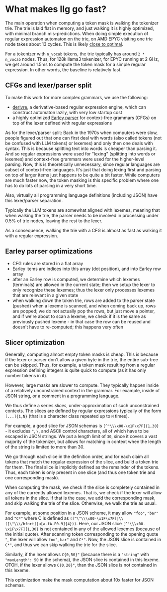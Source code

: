# What makes llg go fast?

The main operation when computing a token mask is walking the tokenizer trie.
The trie is laid flat in memory, and just walking it is highly optimized,
with minimal branch mis-predictions.
When doing simple execution of regular expression automaton on the trie,
on AMD EPYC visiting one trie node takes about 13 cycles.
This is likely [close to optimal](https://github.com/guidance-ai/llguidance/blob/main/docs/toktrie.md).

For a tokenizer with `n_vocab` tokens, the trie typically has around `2 * n_vocab` nodes.
Thus, for 128k llama3 tokenizer, for EPYC running at 2 GHz,
we get around 1.5ms to compute the token mask for a simple regular expression.
In other words, the baseline is relatively fast.

## CFGs and lexer/parser split

To make this work for more complex grammars, we use the following:

- [derivre](https://github.com/microsoft/derivre), a derivative-based regular expression engine,
  which can construct automaton lazily, with very low startup cost
- a highly optimized
  [Earley parser](https://en.wikipedia.org/wiki/Earley_parser)
  for context-free grammars (CFGs)
  on top of the lexer defined with regular expressions

As for the lexer/parser split:
Back in the 1970s when computers were slow, people figured out that one can
first deal with words
(also called tokens (not be confused with LLM tokens) or lexemes)
and only then one deals with syntax.
This is because splitting text into words is cheaper than parsing it.
And so regular expressions were used for "lexing"
(splitting into words or lexemes) and context-free grammars were
used for the higher-level parsing.
Now, this is theoretically unnecessary, since regular languages are
subset of context-free languages.
It's just that doing lexing first and parsing on top of larger items just
happens to be quite a bit faster.
While computers are much faster now, the token masking is this specific problem where one has to do lots of parsing in a very short time.

Also, virtually all programming language definitions (including JSON)
have this lexer/parser separation.

Typically the LLM tokens are somewhat aligned with lexemes,
meaning that when walking the trie,
the parser needs to be involved in processing under 0.5% of trie nodes,
leaving the rest to the lexer.

As a consequence, walking the trie with a CFG is almost as fast as walking it with a regular expression.

## Earley parser optimizations

- CFG rules are stored in a flat array
- Earley items are indices into this array (dot position), and into Earley row array
- after an Earley row is computed, we determine which lexemes (terminals) are
  allowed in the current state; then we setup the lexer to only recognize these lexemes;
  thus the lexer only processes lexemes that are relevant in a given state
- when walking down the token trie, rows are added to the parser state (pushed)
  when a lexeme is scanned,
  and when coming back up, rows are popped;
  we do not actually pop the rows, but just move a pointer, and if we're
  about to scan a lexeme, we check if it is the same as previously pushed
  lexeme - in that case the row can be reused and doesn't have to re-computed;
  this happens very often

## Slicer optimization

Generally, computing almost empty token masks is cheap.
This is because if the lexer or parser don't allow a given byte
in the trie, the entire sub-tree can be skipped.
Thus, for example, a token mask resulting from a regular expression defining
integers is quite quick to compute (as it has only number tokens in it).

However, large masks are slower to compute.
They typically happen inside of a relatively unconstrained context in the grammar.
For example, inside of JSON string, or a comment in a programming language.

We thus define a series _slices_, under-approximation of such unconstrained contexts.
The slices are defined by regular expressions typically of the form `[...]{1,N}`
(that is a character class repeated up to `N` times).

For example, a good slice for JSON schemas is `[^"\\\x00-\x1F\x7F]{1,30}` -
it excludes `"`, `\`, and ASCII control characters, all of which have to
be escaped in JSON strings.
We put a length limit of `30`, since it covers a vast majority of the
tokenizer, but allows for matching in context when the length of the string
is limited to more than 30.

We go through each slice in the definition order,
and for each claim all tokens that match the regular expression of the slice,
and build a token trie for them.
The final slice is implicitly defined as the remainder of the tokens.
Thus, each token is only present in one slice (and thus one token trie and one corresponding mask).

When computing the mask,
we check if the slice is completely contained in any of the currently allowed lexemes.
That is, we check if the lexer will allow all tokens in the slice.
If that is the case, we add the corresponding mask, and skip walking the trie of the slice.
Otherwise, we walk the trie as usual.

For example, at some position in a JSON scheme,
it may allow `"foo"`, `"bar"` and `"C*"` where C is defined as
`([^\"\\\x00-\x1F\x7F]|\\([\"\\\/bfnrt]|u[a-fA-F0-9]{4}))`.
Here, our JSON slice `[^"\\\x00-\x1F\x7F]{1,30}` is not contained
in any of the allowed lexemes (because of the initial quote).
After scanning token corresponding to the opening quote `"`,
the lexer will allow `foo"`, `bar"` and `C*"`.
Now, the JSON slice is contained in `C*"`,
and thus we can skip walking the trie for the slice.

Similarly, if the lexer allows `C{0,50}"` (because there is a `"string"`
with `"maxLength": 50` in the schema), the JSON slice is contained in this lexeme.
OTOH, if the lexer allows `C{0,20}"`, than the JSON slice is not contained in this lexeme.

This optimization make the mask computation about 10x faster for JSON schemas.
